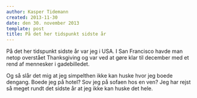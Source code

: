 ```yaml
---
author: Kasper Tidemann
created: 2013-11-30
date: den 30. november 2013
template: post
title: På det her tidspunkt sidste år
---
```


På det her tidspunkt sidste år var jeg i USA. I San Francisco havde man netop overstået Thanksgiving og var ved at gøre klar til december med et rend af mennesker i gadebilledet.

Og så slår det mig at jeg simpelthen ikke kan huske hvor jeg boede dengang. Boede jeg på hotel? Sov jeg på sofaen hos en ven? Jeg har rejst så meget rundt det sidste år at jeg ikke kan huske det hele.